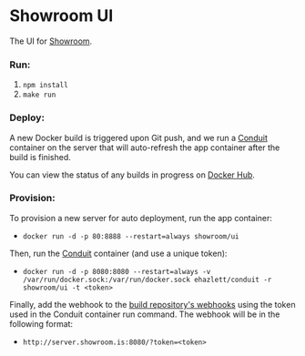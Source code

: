 Showroom UI
===========

The UI for [Showroom](http://showroom.is).

### Run:

1. `npm install`
2. `make run`

### Deploy:

A new Docker build is triggered upon Git push, and we run a [Conduit](https://github.com/ehazlett/conduit)
container on the server that will auto-refresh the app container after the build
is finished.

You can view the status of any builds in progress on [Docker Hub](https://registry.hub.docker.com/u/showroom/ui/builds_history/96275/).

### Provision:

To provision a new server for auto deployment, run the app container:

- `docker run -d -p 80:8888 --restart=always showroom/ui`

Then, run the [Conduit](https://github.com/ehazlett/conduit) container (and
use a unique token):

- `docker run -d -p 8080:8080 --restart=always -v /var/run/docker.sock:/var/run/docker.sock ehazlett/conduit -r showroom/ui -t <token>`

Finally, add the webhook to the [build repository's webhooks](https://registry.hub.docker.com/u/showroom/ui/settings/webhooks/)
using the token used in the Conduit container run command. The webhook will be
in the following format:

- `http://server.showroom.is:8080/?token=<token>`
